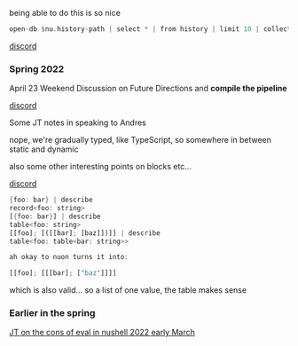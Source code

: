 

being able to do this is so nice 

```rust
open-db $nu.history-path | select * | from history | limit 10 | collect
```

[discord](https://discord.com/channels/601130461678272522/683070703716925568/990242225663402004)

### Spring 2022

April 23 Weekend Discussion on Future Directions and **compile the pipeline**

[discord](https://discord.com/channels/601130461678272522/683070703716925568/967678930742026251)

Some JT notes in speaking to Andres

nope, we're gradually typed, like TypeScript, so somewhere in between static and dynamic

also some other interesting points on blocks etc...

[discord](https://discord.com/channels/601130461678272522/683070703716925568/965109979503800321)

```rust
{foo: bar} | describe
record<foo: string>
[{foo: bar}] | describe
table<foo: string>
[[foo]; [([[bar]; [baz]])]] | describe
table<foo: table<bar: string>>

ah okay to nuon turns it into:

[[foo]; [[[bar]; ["baz"]]]]
```
which is also valid... so a list of one value, the table makes sense

### Earlier in the spring

[JT on the cons of eval in nushell 2022 early March](https://discord.com/channels/601130461678272522/683070703716925568/950568672290816021)
